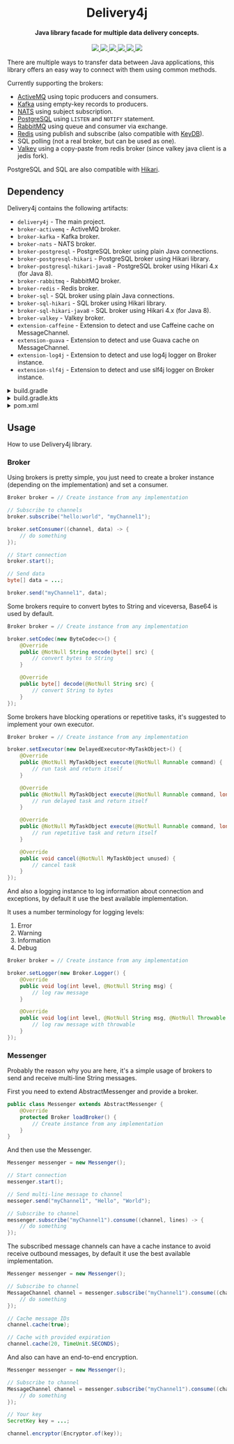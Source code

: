 <h1 align="center">Delivery4j</h1>

<h4 align="center">Java library facade for multiple data delivery concepts.</h4>

<p align="center">
    <a href="https://saic.one/discord">
        <img src="https://img.shields.io/discord/974288218839191612.svg?style=flat-square&label=discord&logo=discord&logoColor=white&color=7289da"/>
    </a>
    <a href="https://www.codefactor.io/repository/github/saicone/delivery4j">
        <img src="https://www.codefactor.io/repository/github/saicone/delivery4j/badge?style=flat-square"/>
    </a>
    <a href="https://github.com/saicone/delivery4j">
        <img src="https://img.shields.io/github/languages/code-size/saicone/delivery4j?logo=github&logoColor=white&style=flat-square"/>
    </a>
    <a href="https://jitpack.io/#com.saicone/delivery4j">
        <img src="https://jitpack.io/v/com.saicone/delivery4j.svg?style=flat-square"/>
    </a>
    <a href="https://javadoc.saicone.com/delivery4j/overview-summary.html">
        <img src="https://img.shields.io/badge/JavaDoc-Online-green?style=flat-square"/>
    </a>
    <a href="https://docs.saicone.com/delivery4j/">
        <img src="https://img.shields.io/badge/Saicone-delivery4j%20Wiki-3b3bb0?logo=github&logoColor=white&style=flat-square"/>
    </a>
</p>

There are multiple ways to transfer data between Java applications, this library offers an easy way to connect with them using common methods.

Currently supporting the brokers:

* [ActiveMQ](https://github.com/apache/activemq) using topic producers and consumers.
* [Kafka](https://github.com/apache/kafka) using empty-key records to producers.
* [NATS](https://github.com/nats-io/nats.java) using subject subscription.
* [PostgreSQL](https://github.com/pgjdbc/pgjdbc) using `LISTEN` and `NOTIFY` statement.
* [RabbitMQ](https://github.com/rabbitmq/rabbitmq-java-client) using queue and consumer via exchange.
* [Redis](https://github.com/redis/jedis) using publish and subscribe (also compatible with [KeyDB](https://github.com/Snapchat/KeyDB)).
* SQL polling (not a real broker, but can be used as one).
* [Valkey](https://github.com/valkey-io/valkey-java) using a copy-paste from redis broker (since valkey java client is a jedis fork).

PostgreSQL and SQL are also compatible with [Hikari](https://github.com/brettwooldridge/HikariCP).

## Dependency

Delivery4j contains the following artifacts:

* `delivery4j` - The main project.
* `broker-activemq` - ActiveMQ broker.
* `broker-kafka` - Kafka broker.
* `broker-nats` - NATS broker.
* `broker-postgresql` - PostgreSQL broker using plain Java connections.
* `broker-postgresql-hikari` - PostgreSQL broker using Hikari library.
* `broker-postgresql-hikari-java8` - PostgreSQL broker using Hikari 4.x (for Java 8).
* `broker-rabbitmq` - RabbitMQ broker.
* `broker-redis` - Redis broker.
* `broker-sql` - SQL broker using plain Java connections.
* `broker-sql-hikari` - SQL broker using Hikari library.
* `broker-sql-hikari-java8` - SQL broker using Hikari 4.x (for Java 8).
* `broker-valkey` - Valkey broker.
* `extension-caffeine` - Extension to detect and use Caffeine cache on MessageChannel.
* `extension-guava` - Extension to detect and use Guava cache on MessageChannel.
* `extension-log4j` - Extension to detect and use log4j logger on Broker instance.
* `extension-slf4j` - Extension to detect and use slf4j logger on Broker instance.

<details>
  <summary>build.gradle</summary>

```groovy
repositories {
    maven { url 'https://jitpack.io' }
}

dependencies {
    implementation 'com.saicone.delivery4j:delivery4j:1.1.2'
}
```

</details>

<details>
  <summary>build.gradle.kts</summary>

```kotlin
repositories {
    maven("https://jitpack.io")
}

dependencies {
    implementation("com.saicone.delivery4j:delivery4j:1.1.2")
}
```

</details>

<details>
  <summary>pom.xml</summary>

```xml
<repositories>
    <repository>
        <id>Jitpack</id>
        <url>https://jitpack.io</url>
    </repository>
</repositories>

<dependencies>
    <dependency>
        <groupId>com.saicone.delivery4j</groupId>
        <artifactId>delivery4j</artifactId>
        <version>1.1.2</version>
        <scope>compile</scope>
    </dependency>
</dependencies>
```

</details>

## Usage

How to use Delivery4j library.

### Broker

Using brokers is pretty simple, you just need to create a broker instance (depending on the implementation) and set a consumer.

```java
Broker broker = // Create instance from any implementation

// Subscribe to channels
broker.subscribe("hello:world", "myChannel1");

broker.setConsumer((channel, data) -> {
    // do something
});

// Start connection
broker.start();

// Send data
byte[] data = ...;

broker.send("myChannel1", data);
```

Some brokers require to convert bytes to String and viceversa, Base64 is used by default.

```java
Broker broker = // Create instance from any implementation

broker.setCodec(new ByteCodec<>() {
    @Override
    public @NotNull String encode(byte[] src) {
        // convert bytes to String
    }

    @Override
    public byte[] decode(@NotNull String src) {
        // convert String to bytes
    }
});
```

Some brokers have blocking operations or repetitive tasks, it's suggested to implement your own executor.

```java
Broker broker = // Create instance from any implementation

broker.setExecutor(new DelayedExecutor<MyTaskObject>() {
    @Override
    public @NotNull MyTaskObject execute(@NotNull Runnable command) {
        // run task and return itself
    }

    @Override
    public @NotNull MyTaskObject execute(@NotNull Runnable command, long delay, @NotNull TimeUnit unit) {
        // run delayed task and return itself
    }

    @Override
    public @NotNull MyTaskObject execute(@NotNull Runnable command, long delay, long period, @NotNull TimeUnit unit) {
        // run repetitive task and return itself
    }

    @Override
    public void cancel(@NotNull MyTaskObject unused) {
        // cancel task
    }
});
```

And also a logging instance to log information about connection and exceptions, by default it use the best available implementation.

It uses a number terminology for logging levels:

1. Error
2. Warning
3. Information
4. Debug

```java
Broker broker = // Create instance from any implementation

broker.setLogger(new Broker.Logger() {
    @Override
    public void log(int level, @NotNull String msg) {
        // log raw message
    }

    @Override
    public void log(int level, @NotNull String msg, @NotNull Throwable throwable) {
        // log raw message with throwable
    }
});
```

### Messenger

Probably the reason why you are here, it's a simple usage of brokers to send and receive multi-line String messages.

First you need to extend AbstractMessenger and provide a broker.

```java
public class Messenger extends AbstractMessenger {
    @Override
    protected Broker loadBroker() {
        // Create instance from any implementation
    }
}
```

And then use the Messenger.

```java
Messenger messenger = new Messenger();

// Start connection
messenger.start();

// Send multi-line message to channel
messeger.send("myChannel1", "Hello", "World");

// Subscribe to channel
messenger.subscribe("myChannel1").consume((channel, lines) -> {
    // do something
});
```

The subscribed message channels can have a cache instance to avoid receive outbound messages, by default it use the best available implementation.

```java
Messenger messenger = new Messenger();

// Subscribe to channel
MessageChannel channel = messenger.subscribe("myChannel1").consume((channel, lines) -> {
    // do something
});

// Cache message IDs
channel.cache(true);

// Cache with provided expiration
channel.cache(20, TimeUnit.SECONDS);
```

And also can have an end-to-end encryption.

```java
Messenger messenger = new Messenger();

// Subscribe to channel
MessageChannel channel = messenger.subscribe("myChannel1").consume((channel, lines) -> {
    // do something
});

// Your key
SecretKey key = ...;

channel.encryptor(Encryptor.of(key));
```